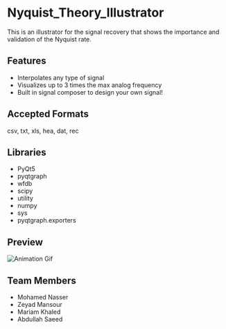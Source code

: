 # Nyquist_Theory_Illustrator

This is an illustrator for the signal recovery that shows the importance and validation of the Nyquist rate.

## Features

* Interpolates any type of signal
* Visualizes up to 3 times the max analog frequency
* Built in signal composer to design your own signal!

## Accepted Formats

csv, txt, xls, hea, dat, rec

## Libraries

- PyQt5
- pyqtgraph
- wfdb
- scipy
- utility
- numpy
- sys
- pyqtgraph.exporters

## Preview

![Animation Gif](docs/Animation.gif)

## Team Members

- Mohamed Nasser
- Zeyad Mansour
- Mariam Khaled
- Abdullah Saeed
